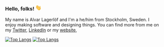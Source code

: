 ### Hello, folks! <img src="https://raw.githubusercontent.com/alvarlagerlof/alvarlagerlof/main/wave.gif" width="20px">

My name is Alvar Lagerlöf and I'm a he/him from Stockholm, Sweden. I enjoy making software and designing things. You can find more from me on my [Twitter](https://twitter.com/alvarlagerlof), [LinkedIn](https://linkedin.com/in/alvarlagerlof) or my [website](https://alvar.dev), 


[![Top Langs](https://github-readme-stats.vercel.app/api/top-langs/?username=alvarlagerlof&layout=compact)](https://github.com/anuraghazra/github-readme-stats)
[![Top Langs](https://github-readme-stats.vercel.app/api?username=alvarlagerlof)](https://github.com/anuraghazra/github-readme-stats)
